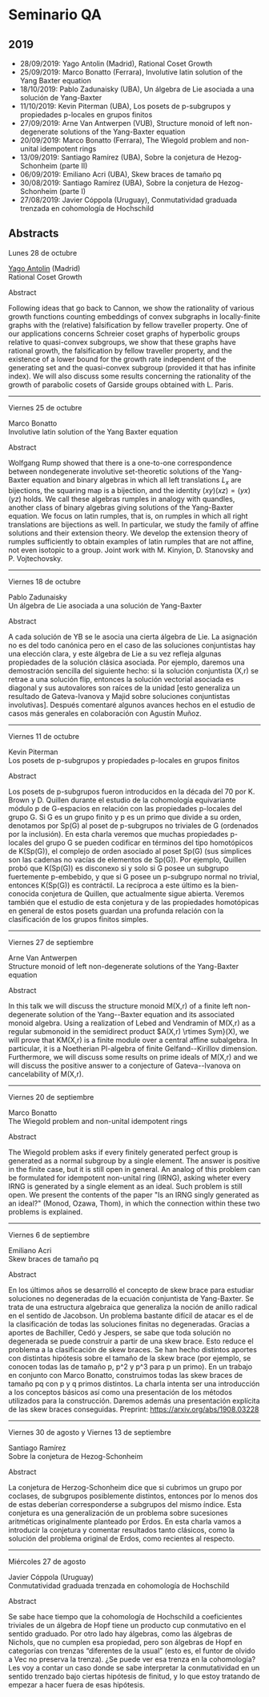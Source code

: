 # Seminario QA


## 2019

*   28/09/2019: Yago Antolin (Madrid), Rational Coset Growth
*   25/09/2019: Marco Bonatto (Ferrara), Involutive latin solution of the Yang Baxter equation
*   18/10/2019: Pablo Zadunaisky (UBA), Un álgebra de Lie asociada a una solución de Yang-Baxter
*   11/10/2019: Kevin Piterman (UBA), Los posets de p-subgrupos y propiedades p-locales en grupos finitos
*   27/09/2019: Arne Van Antwerpen (VUB), Structure monoid of left non-degenerate solutions of the Yang-Baxter equation
*   20/09/2019: Marco Bonatto (Ferrara), The Wiegold problem and non-unital idempotent rings
*   13/09/2019: Santiago Ramírez (UBA), Sobre la conjetura de Hezog-Schonheim (parte II)
*   06/09/2019: Emiliano Acri (UBA), Skew braces de tamaño pq
*   30/08/2019: Santiago Ramírez (UBA), Sobre la conjetura de Hezog-Schonheim (parte I)
*   27/08/2019: Javier Cóppola (Uruguay), Conmutatividad graduada trenzada en cohomología de Hochschild

## Abstracts


Lunes 28 de octubre  

[Yago Antolin](https://sites.google.com/site/yagoanpi/) (Madrid)  
Rational Coset Growth  

Abstract  

Following ideas that go back to Cannon, we show the rationality of various growth functions counting embeddings of convex subgraphs in locally-finite graphs with the (relative) falsification by fellow traveller property. One of our applications concerns Schreier coset graphs of hyperbolic groups relative to quasi-convex subgroups, we show that these graphs have rational growth, the falsification by fellow traveller property, and the existence of a lower bound for the growth rate independent of the generating set and the quasi-convex subgroup (provided it that has infinite index). We will also discuss some results concerning the rationality of the growth of parabolic cosets of Garside groups obtained with L. Paris.

* * *

Viernes 25 de octubre  

Marco Bonatto  
Involutive latin solution of the Yang Baxter equation  

Abstract  

Wolfgang Rump showed that there is a one-to-one correspondence between nondegenerate involutive set-theoretic solutions of the Yang-Baxter equation and binary algebras in which all left translations $L_x$ are bijections, the squaring map is a bijection, and the identity $(xy)(xz) = (yx)(yz)$ holds. We call these algebras rumples in analogy with quandles, another class of binary algebras giving solutions of the Yang-Baxter equation. We focus on latin rumples, that is, on rumples in which all right translations are bijections as well. In particular, we study the family of affine solutions and their extension theory. We develop the extension theory of rumples sufficiently to obtain examples of latin rumples that are not affine, not even isotopic to a group. Joint work with M. Kinyion, D. Stanovsky and P. Vojtechovsky.

* * *

Viernes 18 de octubre  

Pablo Zadunaisky  
Un álgebra de Lie asociada a una solución de Yang-Baxter  

Abstract  

A cada solución de YB se le asocia una cierta álgebra de Lie. La asignación no es del todo canónica pero en el caso de las soluciones conjuntistas hay una elección clara, y este álgebra de Lie a su vez refleja algunas propiedades de la solución clásica asociada. Por ejemplo, daremos una demostración sencilla del siguiente hecho: si la solución conjuntista (X,r) se retrae a una solución flip, entonces la solución vectorial asociada es diagonal y sus autovalores son raíces de la unidad [esto generaliza un resultado de Gateva-Ivanova y Majid sobre soluciones conjuntistas involutivas]. Después comentaré algunos avances hechos en el estudio de casos más generales en colaboración con Agustín Muñoz.

* * *

Viernes 11 de octubre  

Kevin Piterman  
Los posets de p-subgrupos y propiedades p-locales en grupos finitos  

Abstract  

Los posets de p-subgrupos fueron introducidos en la década del 70 por K. Brown y D. Quillen durante el estudio de la cohomología equivariante módulo p de G-espacios en relación con las propiedades p-locales del grupo G. Si G es un grupo finito y p es un primo que divide a su orden, denotamos por Sp(G) al poset de p-subgrupos no triviales de G (ordenados por la inclusión). En esta charla veremos que muchas propiedades p-locales del grupo G se pueden codificar en términos del tipo homotópicos de K(Sp(G)), el complejo de orden asociado al poset Sp(G) (sus símplices son las cadenas no vacías de elementos de Sp(G)). Por ejemplo, Quillen probó que K(Sp(G)) es disconexo si y solo si G posee un subgrupo fuertemente p-embebido, y que si G posee un p-subgrupo normal no trivial, entonces K(Sp(G)) es contráctil. La recíproca a este último es la bien-conocida conjetura de Quillen, que actualmente sigue abierta. Veremos también que el estudio de esta conjetura y de las propiedades homotópicas en general de estos posets guardan una profunda relación con la clasificación de los grupos finitos simples.

* * *

Viernes 27 de septiembre  

Arne Van Antwerpen  
Structure monoid of left non-degenerate solutions of the Yang-Baxter equation  

Abstract  

In this talk we will discuss the structure monoid M(X,r) of a finite left non-degenerate solution of the Yang--Baxter equation and its associated monoid algebra. Using a realization of Lebed and Vendramin of M(X,r) as a regular submonoid in the semidirect product $A(X,r) \rtimes Sym}(X), we will prove that KM(X,r) is a finite module over a central affine subalgebra. In particular, it is a Noetherian PI-algebra of finite Gelfand--Kirillov dimension. Furthermore, we will discuss some results on prime ideals of M(X,r) and we will discuss the positive answer to a conjecture of Gateva--Ivanova on cancelability of M(X,r).

* * *

Viernes 20 de septiembre  

Marco Bonatto  
The Wiegold problem and non-unital idempotent rings  

Abstract  

The Wiegold problem asks if every finitely generated perfect group is generated as a normal subgroup by a single element. The answer is positive in the finite case, but it is still open in general. An analog of this problem can be formulated for idempotent non-unital ring (IRNG), asking wheter every IRNG is generated by a single element as an ideal. Such problem is still open. We present the contents of the paper "Is an IRNG singly generated as an ideal?" (Monod, Ozawa, Thom), in which the connection within these two problems is explained.

* * *

Viernes 6 de septiembre  

Emiliano Acri  
Skew braces de tamaño pq  

Abstract  

En los últimos años se desarrolló el concepto de skew brace para estudiar soluciones no degeneradas de la ecuación conjuntista de Yang-Baxter. Se trata de una estructura algebraica que generaliza la noción de anillo radical en el sentido de Jacobson. Un problema bastante difícil de atacar es el de la clasificación de todas las soluciones finitas no degeneradas. Gracias a aportes de Bachiller, Cedó y Jespers, se sabe que toda solución no degenerada se puede construir a partir de una skew brace. Esto reduce el problema a la clasificación de skew braces. Se han hecho distintos aportes con distintas hipótesis sobre el tamaño de la skew brace (por ejemplo, se conocen todas las de tamaño p, p^2 y p^3 para p un primo). En un trabajo en conjunto con Marco Bonatto, construimos todas las skew braces de tamaño pq con p y q primos distintos. La charla intenta ser una introducción a los conceptos básicos así como una presentación de los métodos utilizados para la construcción. Daremos además una presentación explícita de las skew braces conseguidas. Preprint: https://arxiv.org/abs/1908.03228

* * *

Viernes 30 de agosto y Viernes 13 de septiembre  

Santiago Ramírez  
Sobre la conjetura de Hezog-Schonheim  

Abstract  

La conjetura de Herzog-Schonheim dice que si cubrimos un grupo por coclases, de subgrupos posiblemente distintos, entonces por lo menos dos de estas deberían corresponderse a subgrupos del mismo índice. Esta conjetura es una generalización de un problema sobre sucesiones aritméticas originalmente planteado por Erdos. En esta charla vamos a introducir la conjetura y comentar resultados tanto clásicos, como la solución del problema original de Erdos, como recientes al respecto.

* * *

Miércoles 27 de agosto  

Javier Cóppola (Uruguay)  
Conmutatividad graduada trenzada en cohomología de Hochschild  

Abstract  

Se sabe hace tiempo que la cohomología de Hochschild a coeficientes triviales de un álgebra de Hopf tiene un producto cup conmutativo en el sentido graduado. Por otro lado hay álgebras, como las álgebras de Nichols, que no cumplen esa propiedad, pero son álgebras de Hopf en categorías con trenzas “diferentes de la usual” (esto es, el funtor de olvido a Vec no preserva la trenza). ¿Se puede ver esa trenza en la cohomología? Les voy a contar un caso donde se sabe interpretar la conmutatividad en un sentido trenzado bajo ciertas hipótesis de finitud, y lo que estoy tratando de empezar a hacer fuera de esas hipótesis.

